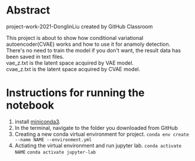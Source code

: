 # Abstract
project-work-2021-DonglinLiu created by GitHub Classroom

This project is about to show how conditional variational autoencoder(CVAE) works and how to use it for anamoly detection.  
There's no need to train the model if you don't want, the result data has been saved in text files.  
vae_z.txt is the latent space acquired by VAE model.  
cvae_z.txt is the latent space acquired by CVAE model.

# Instructions for running the notebook
1. install [miniconda3](https://docs.conda.io/en/latest/miniconda.html).
2. In the terminal, navigate to the folder you downloaded from GitHub
3. Creating a new conda virtual environment for project.
  ```conda env create --name NAME --environment.yml```
5. Actiating the virtual environment and run jupyter lab.
  ```conda activate NAME```
  ```conda activate jupyter-lab```
